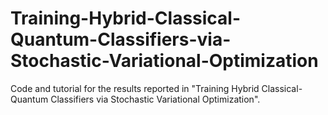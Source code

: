 # Training-Hybrid-Classical-Quantum-Classifiers-via-Stochastic-Variational-Optimization
Code and tutorial for the results reported in "Training Hybrid Classical-Quantum Classifiers via Stochastic Variational Optimization".

